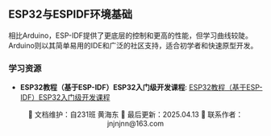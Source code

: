 ## ESP32与ESPIDF环境基础

相比Arduino，ESP-IDF提供了更底层的控制和更高的性能，但学习曲线较陡。Arduino则以其简单易用的IDE和广泛的社区支持，适合初学者和快速原型开发。

### 学习资源

- **ESP32教程（基于ESP-IDF）ESP32入门级开发课程**: [ESP32教程（基于ESP-IDF）ESP32入门级开发课程](https://www.bilibili.com/video/BV1eRg7exEcT/?share_source=copy_web&vd_source=d1ac1cf47f7200c9e192c32b7ax1fc41)

<div align="center">
🎨 文档维护：自231班 黄海东 
📅 最后更新：2025.04.13  
📧 联系作者：jnjnjnn@163.com
</div>